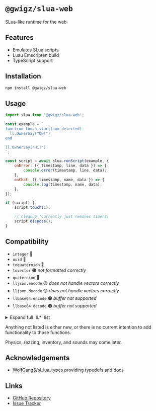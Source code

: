 # `@gwigz/slua-web`

SLua-like runtime for the web

## Features

- Emulates SLua scripts
- Luau Emscripten build
- TypeScript support

## Installation

```bash
npm install @gwigz/slua-web
```

## Usage

```js
import slua from "@gwigz/slua-web";

const example = `
function touch_start(num_detected)
  ll.OwnerSay("Ow!")
end

ll.OwnerSay("Hi!")
`;

const script = await slua.runScript(example, {
	onError: ({ timestamp, line, data }) => {
		console.error(timestamp, line, data);
	},
	onChat: ({ timestamp, name, data }) => {
		console.log(timestamp, name, data);
	},
});

if (script) {
	script.touch(1);

	// cleanup (currently just removes timers)
	script.dispose();
}
```

## Compatibility

- `integer` 🔴
- `uuid` 🔴
- `toquaternion` 🔴
- `tovector` 🟠 _not formatted correctly_
- `quaternion` 🔴
- `lljson.encode` 🟡 _does not handle vectors correctly_
- `lljson.decode` 🟡 _does not handle vectors correctly_
- `llbase64.encode` 🟠 _buffer not supported_
- `llbase64.decode` 🟠 _buffer not supported_

<details>
  <summary>Expand full `ll.*` list</summary><br />

- `ll.Abs` 🟢 _not tested_
- `ll.Acos` 🟢 _not tested_
- `ll.AngleBetween` 🔴
- `ll.Asin` 🟢 _not tested_
- `ll.Atan2` 🟢 _not tested_
- `ll.Axes2Rot` 🔴
- `ll.AxisAngle2Rot` 🔴
- `ll.Base64ToInteger` 🟢 _not tested_
- `ll.Base64ToString` 🟢 _not tested_
- `ll.CSV2List` 🔴
- `ll.Ceil` 🟢 _not tested_
- `ll.Char` 🟢 _not tested_
- `ll.ComputeHash` 🔴
- `ll.Cos` 🟢 _not tested_
- `ll.CreateKeyValue` 🔴
- `ll.DataSizeKeyValue` 🔴
- `ll.DeleteKeyValue` 🔴
- `ll.DeleteSubList` 🔴
- `ll.DeleteSubString` 🔴
- `ll.DetectedGrab` 🔴
- `ll.DetectedGroup` 🔴
- `ll.DetectedKey` 🟢
- `ll.DetectedLinkNumber` 🟢
- `ll.DetectedName` 🟢
- `ll.DetectedOwner` 🟢
- `ll.DetectedPos` 🟢
- `ll.DetectedRezzer` 🟢
- `ll.DetectedRot` 🔴
- `ll.DetectedTouchBinormal` 🔴
- `ll.DetectedTouchFace` 🔴
- `ll.DetectedTouchNormal` 🔴
- `ll.DetectedTouchPos` 🔴
- `ll.DetectedTouchST` 🔴
- `ll.DetectedTouchUV` 🔴
- `ll.DetectedType` 🟢
- `ll.DetectedVel` 🟢
- `ll.Dialog` 🔴
- `ll.Die` 🟢
- `ll.DumpList2String` 🟢 _not tested_
- `ll.EscapeURL` 🟢 _not tested_
- `ll.Euler2Rot` 🔴
- `ll.Fabs` 🟢 _not tested_
- `ll.FindNotecardTextCount` 🔴
- `ll.FindNotecardTextSync` 🔴
- `ll.Floor` 🟢 _not tested_
- `ll.Frand` 🟢 _not tested_
- `ll.GenerateKey` 🟢 _not tested_
- `ll.GetAlpha` 🔴
- `ll.GetAndResetTime` 🟢 _not tested_
- `ll.GetBoundingBox` 🔴
- `ll.GetCameraAspect` 🔴
- `ll.GetCameraFOV` 🔴
- `ll.GetCameraPos` 🔴
- `ll.GetCameraRot` 🔴
- `ll.GetCenterOfMass` 🔴
- `ll.GetColor` 🟢 _not tested_
- `ll.GetCreator` 🟢
- `ll.GetDate` 🟢 _not tested_
- `ll.GetDisplayName` 🟢 _only works for owner_
- `ll.GetEnergy` 🟢 _always returns `1`_
- `ll.GetEnv` 🔴
- `ll.GetGMTclock` 🟢 _not tested_
- `ll.GetGeometricCenter` 🔴
- `ll.GetKey` 🟢
- `ll.GetLinkKey` 🟢 _only works for `0`_
- `ll.GetLinkName` 🟢 _only works for `0`_
- `ll.GetLinkNumber` 🟢
- `ll.GetLinkNumberOfSides` 🟢 _only works for `0`_
- `ll.GetLinkPrimitiveParams` 🔴
- `ll.GetListEntryType` 🔴
- `ll.GetListLength` 🟢 _not tested_
- `ll.GetLocalPos` 🟢
- `ll.GetLocalRot` 🔴
- `ll.GetMass` 🔴
- `ll.GetMassMKS` 🔴
- `ll.GetMaxScaleFactor` 🔴
- `ll.GetMinScaleFactor` 🔴
- `ll.GetMoonDirection` 🔴
- `ll.GetMoonRotation` 🔴
- `ll.GetNotecardLine` 🔴
- `ll.GetNotecardLineSync` 🔴
- `ll.GetNumberOfNotecardLines` 🔴
- `ll.GetNumberOfPrims` 🟢
- `ll.GetNumberOfSides` 🟢
- `ll.GetObjectDesc` 🟢
- `ll.GetObjectDetails` 🔴
- `ll.GetObjectLinkKey` 🟢 _not tested_
- `ll.GetObjectMass` 🔴
- `ll.GetObjectName` 🟢
- `ll.GetObjectPermMask` 🟢 _always returns `PERM_ALL`_
- `ll.GetObjectPrimCount` 🟢
- `ll.GetOmega` 🔴
- `ll.GetOwner` 🟢
- `ll.GetOwnerKey` 🟢
- `ll.GetPermissions` 🔴
- `ll.GetPermissionsKey` 🔴
- `ll.GetPhysicsMaterial` 🔴
- `ll.GetPos` 🟢
- `ll.GetPrimitiveParams` 🔴
- `ll.GetRegionCorner` 🔴
- `ll.GetRegionFPS` 🟢 _always returns `45`_
- `ll.GetRegionFlags` 🔴
- `ll.GetRegionName` 🟢
- `ll.GetRegionTimeDilation` 🟢 _always returns `1`_
- `ll.GetRenderMaterial` 🔴
- `ll.GetRootPosition` 🟢
- `ll.GetRootRotation` 🔴
- `ll.GetRot` 🔴
- `ll.GetScale` 🟢
- `ll.GetScriptName` 🟢
- `ll.GetScriptState` 🟢
- `ll.GetSimStats` 🔴
- `ll.GetSimulatorHostname` 🟢
- `ll.GetStartParameter` 🟢
- `ll.GetStartString` 🟢
- `ll.GetStatus` 🔴
- `ll.GetSubString` 🟢 _not passing all tests_
- `ll.GetTexture` 🔴
- `ll.GetTextureOffset` 🔴
- `ll.GetTextureRot` 🔴
- `ll.GetTextureScale` 🔴
- `ll.GetTime` 🟢
- `ll.GetTimeOfDay` 🔴
- `ll.GetTimestamp` 🟢 _not tested_
- `ll.GetUnixTime` 🟢
- `ll.GetUsername` 🟢
- `ll.GetWallclock` 🟢 _not tested_
- `ll.GiveMoney` 🔴
- `ll.Ground` 🔴
- `ll.Hash` 🔴
- `ll.InsertString` 🔴
- `ll.InstantMessage` 🟢
- `ll.IntegerToBase64` 🔴
- `ll.Json2List` 🔴
- `ll.JsonGetValue` 🔴
- `ll.JsonSetValue` 🔴
- `ll.JsonValueType` 🔴
- `ll.Key2Name` 🟢 _only works for owner_
- `ll.KeyCountKeyValue` 🔴
- `ll.KeysKeyValue` 🔴
- `ll.Linear2sRGB` 🔴
- `ll.LinksetDataAvailable` 🔴
- `ll.LinksetDataCountFound` 🔴
- `ll.LinksetDataCountKeys` 🔴
- `ll.LinksetDataDelete` 🔴
- `ll.LinksetDataDeleteFound` 🔴
- `ll.LinksetDataDeleteProtected` 🔴
- `ll.LinksetDataFindKeys` 🔴
- `ll.LinksetDataListKeys` 🔴
- `ll.LinksetDataRead` 🔴
- `ll.LinksetDataReadProtected` 🔴
- `ll.LinksetDataReset` 🔴
- `ll.LinksetDataWrite` 🔴
- `ll.LinksetDataWriteProtected` 🔴
- `ll.List2CSV` 🟢 _not tested_
- `ll.List2Float` 🟢 _not tested_
- `ll.List2Integer` 🟢 _not tested_
- `ll.List2Json` 🔴
- `ll.List2Key` 🔴
- `ll.List2List` 🔴
- `ll.List2ListSlice` 🔴
- `ll.List2ListStrided` 🔴
- `ll.List2Rot` 🔴
- `ll.List2String` 🟢 _not tested_
- `ll.List2Vector` 🔴
- `ll.ListFindList` 🔴
- `ll.ListFindListNext` 🔴
- `ll.ListFindStrided` 🔴
- `ll.ListInsertList` 🔴
- `ll.ListRandomize` 🔴
- `ll.ListReplaceList` 🔴
- `ll.ListSort` 🔴
- `ll.ListSortStrided` 🔴
- `ll.ListStatistics` 🔴
- `ll.Listen` 🔴
- `ll.ListenControl` 🔴
- `ll.ListenRemove` 🔴
- `ll.LoadURL` 🔴
- `ll.Log` 🟢 _not tested_
- `ll.Log10` 🟢 _not tested_
- `ll.LookAt` 🔴
- `ll.MD5String` 🔴
- `ll.MapBeacon` 🔴
- `ll.MapDestination` 🔴
- `ll.MessageLinked` 🔴
- `ll.ModPow` 🟢 _not tested_
- `ll.MoveToTarget` 🔴
- `ll.Name2Key` 🟢 _only works for owner_
- `ll.OffsetTexture` 🔴
- `ll.Ord` 🟡 _just uses `string.byte`, probably wrong_
- `ll.OverMyLand` 🟢 _always return `true`_
- `ll.OwnerSay` 🟢
- `ll.ParseString2List` 🔴
- `ll.ParseStringKeepNulls` 🔴
- `ll.Pow` 🟢 _not tested_
- `ll.ReadKeyValue` 🔴
- `ll.RegionSay` 🟢
- `ll.RegionSayTo` 🟢
- `ll.ReplaceSubString` 🔴
- `ll.RequestSimulatorData` 🔴
- `ll.RequestUserKey` 🔴
- `ll.RequestUsername` 🔴
- `ll.ResetScript` 🟢
- `ll.ResetTime` 🟢
- `ll.ReturnObjectsByID` 🔴
- `ll.ReturnObjectsByOwner` 🔴
- `ll.Rot2Angle` 🔴
- `ll.Rot2Axis` 🔴
- `ll.Rot2Euler` 🔴
- `ll.Rot2Fwd` 🔴
- `ll.Rot2Left` 🔴
- `ll.Rot2Up` 🔴
- `ll.RotBetween` 🔴
- `ll.RotLookAt`
- `ll.RotTarget` 🔴 🔴
- `ll.RotTargetRemove` 🔴
- `ll.RotateTexture` 🔴
- `ll.Round` 🟢 _not tested_
- `ll.SHA1String` 🔴
- `ll.SHA256String` 🔴
- `ll.Say` 🟢
- `ll.ScaleByFactor` 🔴
- `ll.ScaleTexture` 🔴
- `ll.SendRemoteData`
- `ll.Sensor` 🔴
- `ll.SensorRemove` 🔴
- `ll.SensorRepeat` 🔴
- `ll.SetAlpha` 🟢
- `ll.SetClickAction` 🔴
- `ll.SetColor` 🟢
- `ll.SetEnvironment` 🔴
- `ll.SetGroundTexture` 🔴
- `ll.SetLinkAlpha` 🟢
- `ll.SetLinkColor` 🟢
- `ll.SetLinkPrimitiveParams` 🔴
- `ll.SetLinkPrimitiveParamsFast` 🔴
- `ll.SetLinkRenderMaterial` 🔴
- `ll.SetLinkTexture` 🔴
- `ll.SetLinkTextureAnim` 🔴
- `ll.SetLocalRot` 🔴
- `ll.SetObjectDesc` 🟢 _not tested, not limited_
- `ll.SetObjectName` 🟢 _not tested, not limited_
- `ll.SetPos` 🟢
- `ll.SetPrimitiveParams` 🔴
- `ll.SetRegionPos` 🟢
- `ll.SetRenderMaterial` 🔴
- `ll.SetRot` 🔴
- `ll.SetScale` 🟢
- `ll.SetScriptState` 🔴
- `ll.SetStatus` 🔴
- `ll.SetText` 🔴
- `ll.SetTexture` 🔴
- `ll.SetTextureAnim` 🔴
- `ll.SetTimerEvent` 🟢
- `ll.SetTouchText` 🔴
- `ll.Shout` 🟢
- `ll.Sin` 🟢 _not tested_
- `ll.Sleep` 🔴
- `ll.Sqrt` 🟢 _not tested_
- `ll.StopLookAt` 🔴
- `ll.StopMoveToTarget` 🔴
- `ll.StopSound` 🔴
- `ll.StringLength` 🟢 _not tested_
- `ll.StringToBase64` 🟢 _not tested_
- `ll.StringTrim` 🟢
- `ll.SubStringIndex` 🔴
- `ll.Tan` 🟢 _not tested_
- `ll.TargetOmega` 🔴
- `ll.TextBox` 🔴
- `ll.ToLower` 🟢 _not tested_
- `ll.ToUpper` 🟢 _not tested_
- `ll.UnescapeURL` 🔴
- `ll.UpdateKeyValue` 🔴
- `ll.VecDist` 🟢 _not tested_
- `ll.VecMag` 🟢 _not tested_
- `ll.VecNorm` 🟢 _not tested_
- `ll.Water` 🔴
- `ll.Whisper` 🟢
- `ll.WorldPosToHUD` 🔴
- `ll.XorBase64StringsCorrect` 🔴
- `ll.sRGB2Linear` 🔴

</details>

Anything not listed is either new, or there is no current intention to add functionality to those functions.

Physics, rezzing, inventory, and sounds may come later.

## Acknowledgements

- [WolfGangS/sl_lua_types](https://github.com/WolfGangS/sl_lua_types) providing typedefs and docs

## Links

- [GitHub Repository](https://github.com/gwigz/slua)
- [Issue Tracker](https://github.com/gwigz/slua/issues)
